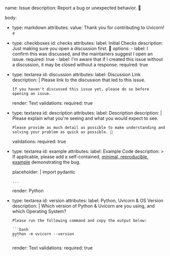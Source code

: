 name: Issue
description: Report a bug or unexpected behavior. 🙏

body:
  - type: markdown
    attributes:
      value:  Thank you for contributing to Uvicorn! ✊

  - type: checkboxes
    id: checks
    attributes:
      label: Initial Checks
      description: Just making sure you open a discussion first. 🙏
      options:
        - label: I confirm this was discussed, and the maintainers suggest I open an issue.
          required: true
        - label: I'm aware that if I created this issue without a discussion, it may be closed without a response.
          required: true

  - type: textarea
    id: discussion
    attributes:
      label: Discussion Link
      description: |
        Please link to the discussion that led to this issue.

        If you haven't discussed this issue yet, please do so before opening an issue.
      render: Text
    validations:
      required: true

  - type: textarea
    id: description
    attributes:
      label: Description
      description: |
        Please explain what you're seeing and what you would expect to see.

        Please provide as much detail as possible to make understanding and solving your problem as quick as possible. 🙏
    validations:
      required: true

  - type: textarea
    id: example
    attributes:
      label: Example Code
      description: >
        If applicable, please add a self-contained,
        [minimal, reproducible, example](https://stackoverflow.com/help/minimal-reproducible-example)
        demonstrating the bug.

      placeholder: |
        import pydantic

        ...
      render: Python

  - type: textarea
    id: version
    attributes:
      label: Python, Uvicorn & OS Version
      description: |
        Which version of Python & Uvicorn are you using, and which Operating System?

        Please run the following command and copy the output below:

        ```bash
        python -m uvicorn --version
        ```

      render: Text
    validations:
      required: true

